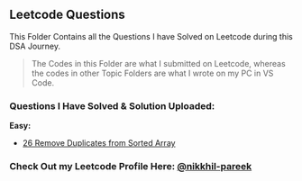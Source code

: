 ## Leetcode Questions
This Folder Contains all the Questions I have Solved on Leetcode during this DSA Journey.
> The Codes in this Folder are what I submitted on Leetcode, whereas the codes in other Topic Folders are what I wrote on my PC in VS Code.

### Questions I Have Solved & Solution Uploaded:
**Easy:**
- [26 Remove Duplicates from Sorted Array](https://leetcode.com/problems/remove-duplicates-from-sorted-array/description/)

### Check Out my Leetcode Profile Here: [@nikkhil-pareek](https://leetcode.com/u/nikkhil-pareek/)
